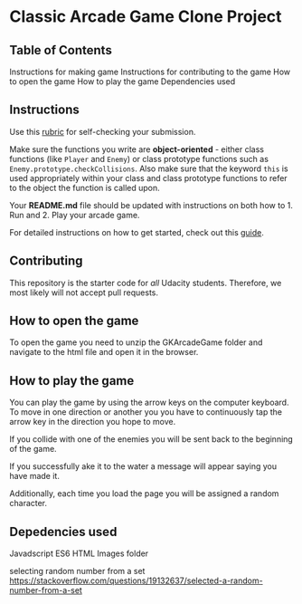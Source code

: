# Classic Arcade Game Clone Project

## Table of Contents
Instructions for making game
Instructions for contributing to the game
How to open the game
How to play the game
Dependencies used 

## Instructions

Use this [rubric](https://review.udacity.com/#!/rubrics/15/view) for self-checking your submission.

Make sure the functions you write are **object-oriented** - either class functions (like `Player` and `Enemy`) or class prototype functions such as `Enemy.prototype.checkCollisions`. Also make sure that the keyword `this` is used appropriately within your class and class prototype functions to refer to the object the function is called upon.

Your **README.md** file should be updated with instructions on both how to 1. Run and 2. Play your arcade game.

For detailed instructions on how to get started, check out this [guide](https://docs.google.com/document/d/1v01aScPjSWCCWQLIpFqvg3-vXLH2e8_SZQKC8jNO0Dc/pub?embedded=true).

## Contributing

This repository is the starter code for _all_ Udacity students. Therefore, we most likely will not accept pull requests.

## How to open the game
To open the game you need to unzip the GKArcadeGame folder and navigate to the html file and open it in the browser.

## How to play the game
You can play the game by using the arrow keys on the computer keyboard. To move in one direction or another you you have to continuously tap the arrow key in the direction you hope to move. 

If you collide with one of the enemies you will be sent back to the beginning of the game.

If you successfully ake it to the water a message will appear saying you have made it. 

Additionally, each time you load the page you will be assigned a random character.

## Depedencies used
Javadscript ES6
HTML
Images folder


selecting random number from a set 
https://stackoverflow.com/questions/19132637/selected-a-random-number-from-a-set

